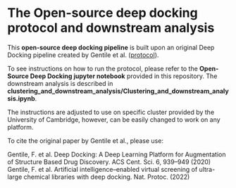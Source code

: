 # The Open-source deep docking protocol and downstream analysis

This **open-source deep docking pipeline** is built upon an original Deep Docking pipeline created by Gentile et al. ([protocol](https://www.nature.com/articles/s41596-021-00659-2)).

To see instructions on how to run the protocol, please refer to the **Open-Source Deep Docking jupyter notebook** provided in this repository. The downstream analysis is described in **clustering_and_downstream_analysis/Clustering_and_downstream_analysis.ipynb**.

The instructions are adjusted to use on specific cluster provided by the University of Cambridge, however, can be easily changed to work on any platform. 

To cite the original paper by Gentile et al., please use:

Gentile, F. et al. Deep Docking: A Deep Learning Platform for Augmentation of Structure Based Drug Discovery. ACS Cent. Sci. 6, 939–949 (2020)  
Gentile, F. et al. Artificial intelligence–enabled virtual screening of ultra-large chemical libraries with deep docking. Nat. Protoc. (2022)

